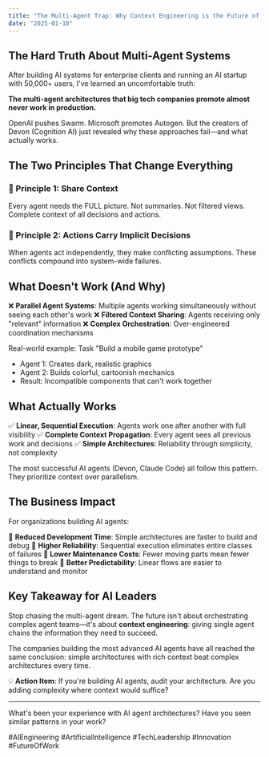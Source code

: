 ```yaml
---
title: "The Multi-Agent Trap: Why Context Engineering is the Future of AI"
date: "2025-01-10"
---
```


## The Hard Truth About Multi-Agent Systems

After building AI systems for enterprise clients and running an AI startup with 50,000+ users, I've learned an uncomfortable truth:

**The multi-agent architectures that big tech companies promote almost never work in production.**

OpenAI pushes Swarm. Microsoft promotes Autogen. But the creators of Devon (Cognition AI) just revealed why these approaches fail—and what actually works.

## The Two Principles That Change Everything

### 🎯 Principle 1: Share Context
Every agent needs the FULL picture. Not summaries. Not filtered views. Complete context of all decisions and actions.

### 🎯 Principle 2: Actions Carry Implicit Decisions
When agents act independently, they make conflicting assumptions. These conflicts compound into system-wide failures.

## What Doesn't Work (And Why)

❌ **Parallel Agent Systems**: Multiple agents working simultaneously without seeing each other's work
❌ **Filtered Context Sharing**: Agents receiving only "relevant" information
❌ **Complex Orchestration**: Over-engineered coordination mechanisms

Real-world example: Task "Build a mobile game prototype"
- Agent 1: Creates dark, realistic graphics
- Agent 2: Builds colorful, cartoonish mechanics
- Result: Incompatible components that can't work together

## What Actually Works

✅ **Linear, Sequential Execution**: Agents work one after another with full visibility
✅ **Complete Context Propagation**: Every agent sees all previous work and decisions
✅ **Simple Architectures**: Reliability through simplicity, not complexity

The most successful AI agents (Devon, Claude Code) all follow this pattern. They prioritize context over parallelism.

## The Business Impact

For organizations building AI agents:

🔹 **Reduced Development Time**: Simple architectures are faster to build and debug
🔹 **Higher Reliability**: Sequential execution eliminates entire classes of failures
🔹 **Lower Maintenance Costs**: Fewer moving parts mean fewer things to break
🔹 **Better Predictability**: Linear flows are easier to understand and monitor

## Key Takeaway for AI Leaders

Stop chasing the multi-agent dream. The future isn't about orchestrating complex agent teams—it's about **context engineering**: giving single agent chains the information they need to succeed.

The companies building the most advanced AI agents have all reached the same conclusion: simple architectures with rich context beat complex architectures every time.

💡 **Action Item**: If you're building AI agents, audit your architecture. Are you adding complexity where context would suffice?

---

What's been your experience with AI agent architectures? Have you seen similar patterns in your work?

#AIEngineering #ArtificialIntelligence #TechLeadership #Innovation #FutureOfWork